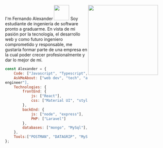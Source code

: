 <img align='right' src="https://media.giphy.com/media/M9gbBd9nbDrOTu1Mqx/giphy.gif" width="230">
I'm Fernando Alexander <img src="https://media.giphy.com/media/VgCDAzcKvsR6OM0uWg/giphy.gif" width="50">
Soy estudiante de ingeniería de software pronto a graduarme. En vista de mi pasión por la tecnología, el desarrollo web y como futuro ingeniero comprometido y responsable, me gustaría formar parte de una empresa en la cual poder crecer profesionalmente y dar lo mejor de mí.

```javascript
const Alexander = {
    Code: ["Javascript", "Typescript", "PHP"],
    AskMeAbout: ["web dev", "tech", "app dev", "
engineer"],
    Technologies: {
        frontEnd: {
            js: ["React"],
            css: ["Material UI", "styled-components", "Bootstrap"]
        },
        backEnd: {
            js: ["node", "express"],
            PHP: ["Laravel"]
        },
        databases: ["mongo", "MySql"],
    },
    Tools:["POSTMAN", "DATAGRIP", "MySQL Workbench", "MongoDBCompass"]
};
```
<!--
**Alexander-Fernando/Alexander-Fernando** is a ✨ _special_ ✨ repository because its `README.md` (this file) appears on your GitHub profile.

Here are some ideas to get you started:

- 🔭 I’m currently working on ...
- 🌱 I’m currently learning ...
- 👯 I’m looking to collaborate on ...
- 🤔 I’m looking for help with ...
- 💬 Ask me about ...
- 📫 How to reach me: ...
- 😄 Pronouns: ...
- ⚡ Fun fact: ...
-->
